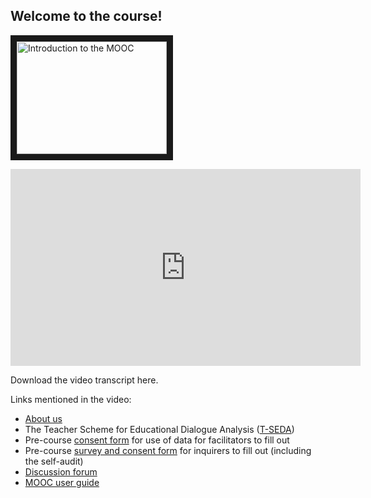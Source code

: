 ## Welcome to the course!

<a href="http://www.youtube.com/watch?feature=player_embedded&v=YOUTUBE_VIDEO_ID_HERE
" target="_blank"><img src="http://img.youtube.com/vi/ivyu3PyVYE0/0.jpg" 
alt="Introduction to the MOOC" width="240" height="180" border="10" /></a>

<iframe width="560" height="315" src="https://youtu.be/ivyu3PyVYE0" frameborder="0" allow="accelerometer; autoplay; encrypted-media; gyroscope; picture-in-picture" allowfullscreen></iframe>


Download the video transcript here.

Links mentioned in the video:

* [About us](https://mbrugha.github.io/course-in-a-box/about-us/)
* The Teacher Scheme for Educational Dialogue Analysis ([T-SEDA](https://www.educ.cam.ac.uk/research/programmes/tseda/))
* Pre-course [consent form](https://forms.gle/yKGL6D9xEh6m1eom7) for use of data for facilitators to fill out
* Pre-course [survey and consent form](https://forms.gle/yHmZD6UaA4wkwzJF7) for inquirers to fill out (including the self-audit)
* [Discussion forum](https://www.edudialogue.org/forum/dialogue-mooc-on-dialogue/)
* [MOOC user guide](https://mbrugha.github.io/course-in-a-box/modules/introduction/MOOC-user-guide/)
